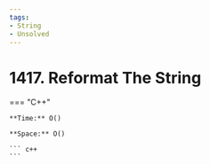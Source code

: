 ```yaml
---
tags:
- String
- Unsolved
---
```



# 1417. Reformat The String

=== "C++"

    **Time:** O()

    **Space:** O()

    ``` c++
    ```